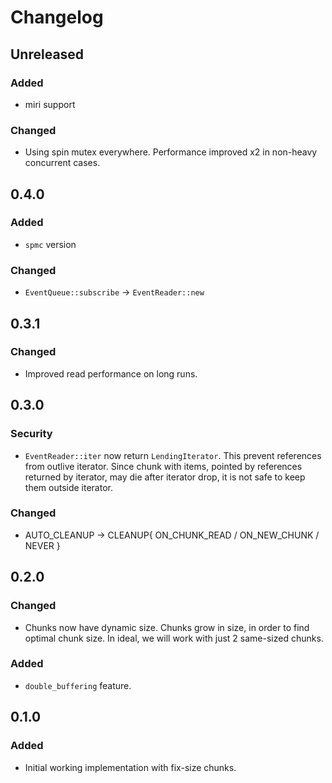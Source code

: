 # Changelog

## Unreleased
### Added
- miri support
### Changed
- Using spin mutex everywhere. Performance improved x2 in non-heavy concurrent cases.

## 0.4.0
### Added
- `spmc` version
### Changed
- `EventQueue::subscribe` -> `EventReader::new`

## 0.3.1
### Changed
- Improved read performance on long runs.

## 0.3.0
### Security
- `EventReader::iter` now return `LendingIterator`. This prevent references from outlive iterator. 
Since chunk with items, pointed by references returned by iterator, may die after iterator drop,
it is not safe to keep them outside iterator. 
### Changed
- AUTO_CLEANUP -> CLEANUP{ ON_CHUNK_READ / ON_NEW_CHUNK / NEVER }

## 0.2.0
### Changed
- Chunks now have dynamic size. Chunks grow in size, 
in order to find optimal chunk size.
In ideal, we will work with just 2 same-sized chunks.
### Added
- `double_buffering` feature.

## 0.1.0
### Added
- Initial working implementation with fix-size chunks.